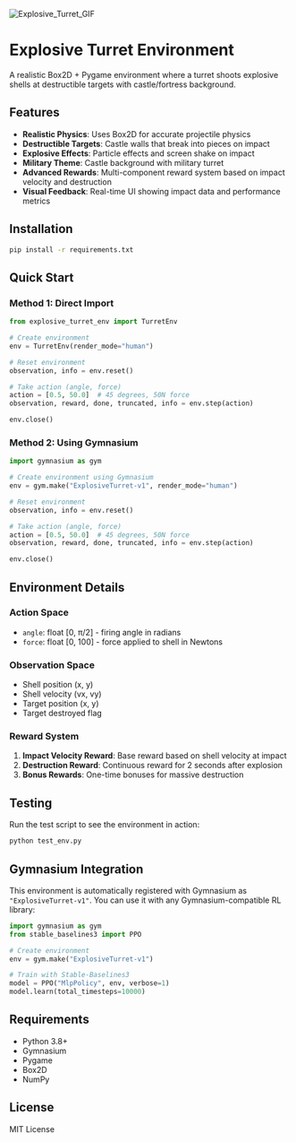 


![Explosive_Turret_GIF](https://github.com/user-attachments/assets/cceadaad-50df-4a2b-87ef-af660912b84c)





# Explosive Turret Environment

A realistic Box2D + Pygame environment where a turret shoots explosive shells at destructible targets with castle/fortress background.

## Features

- **Realistic Physics**: Uses Box2D for accurate projectile physics
- **Destructible Targets**: Castle walls that break into pieces on impact
- **Explosive Effects**: Particle effects and screen shake on impact
- **Military Theme**: Castle background with military turret
- **Advanced Rewards**: Multi-component reward system based on impact velocity and destruction
- **Visual Feedback**: Real-time UI showing impact data and performance metrics

## Installation

```bash
pip install -r requirements.txt
```

## Quick Start

### Method 1: Direct Import
```python
from explosive_turret_env import TurretEnv

# Create environment
env = TurretEnv(render_mode="human")

# Reset environment
observation, info = env.reset()

# Take action (angle, force)
action = [0.5, 50.0]  # 45 degrees, 50N force
observation, reward, done, truncated, info = env.step(action)

env.close()
```

### Method 2: Using Gymnasium
```python
import gymnasium as gym

# Create environment using Gymnasium
env = gym.make("ExplosiveTurret-v1", render_mode="human")

# Reset environment
observation, info = env.reset()

# Take action (angle, force)
action = [0.5, 50.0]  # 45 degrees, 50N force
observation, reward, done, truncated, info = env.step(action)

env.close()
```

## Environment Details

### Action Space
- `angle`: float [0, π/2] - firing angle in radians
- `force`: float [0, 100] - force applied to shell in Newtons

### Observation Space
- Shell position (x, y)
- Shell velocity (vx, vy)
- Target position (x, y)
- Target destroyed flag

### Reward System
1. **Impact Velocity Reward**: Base reward based on shell velocity at impact
2. **Destruction Reward**: Continuous reward for 2 seconds after explosion
3. **Bonus Rewards**: One-time bonuses for massive destruction

## Testing

Run the test script to see the environment in action:

```bash
python test_env.py
```

## Gymnasium Integration

This environment is automatically registered with Gymnasium as `"ExplosiveTurret-v1"`. You can use it with any Gymnasium-compatible RL library:

```python
import gymnasium as gym
from stable_baselines3 import PPO

# Create environment
env = gym.make("ExplosiveTurret-v1")

# Train with Stable-Baselines3
model = PPO("MlpPolicy", env, verbose=1)
model.learn(total_timesteps=10000)
```

## Requirements

- Python 3.8+
- Gymnasium
- Pygame
- Box2D
- NumPy

## License

MIT License 
